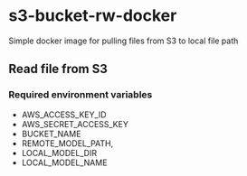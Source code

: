 # s3-bucket-rw-docker

Simple docker image for pulling files from S3 to local file path


## Read file from S3

### Required environment variables
- AWS_ACCESS_KEY_ID
- AWS_SECRET_ACCESS_KEY
- BUCKET_NAME
- REMOTE_MODEL_PATH,
- LOCAL_MODEL_DIR
- LOCAL_MODEL_NAME


